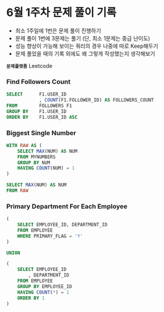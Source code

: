 # 6월 1주차 문제 풀이 기록

- 최소 1주일에 1번은 문제 풀이 진행하기
- 문제 풀이 1번에 3문제는 풀기 (단, 최소 1문제는 중급 난이도)
- 성능 향상이 가능해 보이는 쿼리의 경우 나중에 따로 Keep해두기
- 문제 풀었을 때의 기록 외에도 왜 그렇게 작성했는지 생각해보기

**`문제플랫폼`** Leetcode

### Find Followers Count

```sql
SELECT      F1.USER_ID
            , COUNT(F1.FOLLOWER_ID) AS FOLLOWERS_COUNT
FROM        FOLLOWERS F1 
GROUP BY    F1.USER_ID 
ORDER BY    F1.USER_ID ASC
```

### Biggest Single Number

```sql
WITH RAW AS (
    SELECT MAX(NUM) AS NUM
    FROM MYNUMBERS
    GROUP BY NUM
    HAVING COUNT(NUM) = 1
)

SELECT MAX(NUM) AS NUM
FROM RAW
```

### Primary Department For Each Employee

```sql
(
    SELECT EMPLOYEE_ID, DEPARTMENT_ID
    FROM EMPLOYEE
    WHERE PRIMARY_FLAG = 'Y'
)

UNION

(
    SELECT EMPLOYEE_ID
        , DEPARTMENT_ID
    FROM EMPLOYEE
    GROUP BY EMPLOYEE_ID
    HAVING COUNT(*) = 1
    ORDER BY 1
)
```